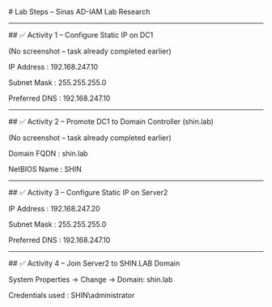 \# Lab Steps – Sinas AD-IAM Lab Research



---



\## ✅ Activity 1 – Configure Static IP on DC1



(No screenshot – task already completed earlier)



IP Address : 192.168.247.10

Subnet Mask : 255.255.255.0

Preferred DNS : 192.168.247.10



---



\## ✅ Activity 2 – Promote DC1 to Domain Controller (shin.lab)



(No screenshot – task already completed earlier)



Domain FQDN : shin.lab

NetBIOS Name : SHIN

---



\## ✅ Activity 3 – Configure Static IP on Server2



IP Address : 192.168.247.20

Subnet Mask : 255.255.255.0

Preferred DNS : 192.168.247.10



---



\## ✅ Activity 4 – Join Server2 to SHIN.LAB Domain



System Properties → Change → Domain: shin.lab

Credentials used : SHIN\\administrator

